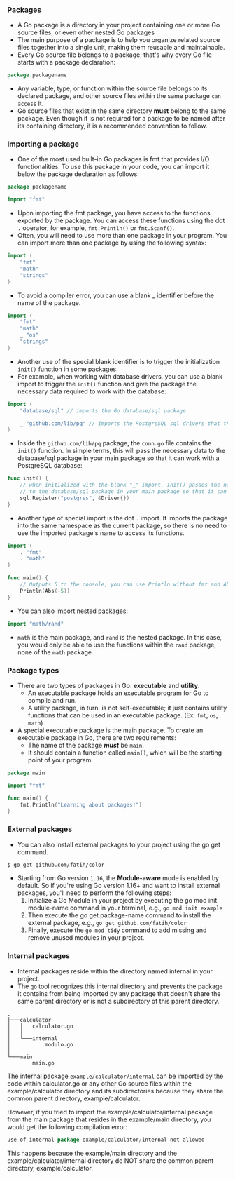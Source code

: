 ### Packages

- A Go package is a directory in your project containing one or more Go source files, or even other nested Go packages
- The main purpose of a package is to help you organize related source files together into a single unit, making them reusable and maintainable.
- Every Go source file belongs to a package; that's why every Go file starts with a package declaration:

```go
package packagename
```

- Any variable, type, or function within the source file belongs to its declared package, and other source files within the same package `can access` it.
- Go source files that exist in the same directory **must** belong to the same package. Even though it is not required for a package to be named after its containing directory, it is a recommended convention to follow.

### Importing a package

- One of the most used built-in Go packages is fmt that provides I/O functionalities. To use this package in your code, you can import it below the package declaration as follows:

```go
package packagename

import "fmt"
```

- Upon importing the fmt package, you have access to the functions exported by the package. You can access these functions using the dot `.` operator, for example, `fmt.Println()` or `fmt.Scanf()`.
- Often, you will need to use more than one package in your program. You can import more than one package by using the following syntax:

```go
import (
    "fmt"
    "math"
    "strings"
)
```

- To avoid a compiler error, you can use a blank \_ identifier before the name of the package.

```go
import (
    "fmt"
    "math"
    _ "os"
    "strings"
)
```

- Another use of the special blank identifier is to trigger the initialization `init()` function in some packages.
- For example, when working with database drivers, you can use a blank import to trigger the `init()` function and give the package the necessary data required to work with the database:

```go
import (
    "database/sql" // imports the Go database/sql package

    _ "github.com/lib/pq" // imports the PostgreSQL sql drivers that the database/sql package requires
)
```

- Inside the `github.com/lib/pq` package, the `conn.go` file contains the `init()` function. In simple terms, this will pass the necessary data to the database/sql package in your main package so that it can work with a PostgreSQL database:

```go
func init() {
    // when initialized with the blank "_" import, init() passes the necessary data
    // to the database/sql package in your main package so that it can work with PostgreDB
    sql.Register("postgres", &Driver{})
}
```

- Another type of special import is the dot `.` import. It imports the package into the same namespace as the current package, so there is no need to use the imported package's name to access its functions.

```go
import (
    . "fmt"
    . "math"
)

func main() {
    // Outputs 5 to the console, you can use Println without fmt and Abs without math prefix
    Println(Abs(-5))
}
```

- You can also import nested packages:

```go
import "math/rand"
```

- `math` is the main package, and `rand` is the nested package. In this case, you would only be able to use the functions within the `rand` package, none of the `math` package

### Package types

- There are two types of packages in Go: **executable** and **utility**.
  - An executable package holds an executable program for Go to compile and run.
  - A utility package, in turn, is not self-executable; it just contains utility functions that can be used in an executable package. (Ex: `fmt`, `os`, `math`)
- A special executable package is the main package. To create an executable package in Go, there are two requirements:
  - The name of the package **_must_** be `main`.
  - It should contain a function called `main()`, which will be the starting point of your program.

```go
package main

import "fmt"

func main() {
    fmt.Println("Learning about packages!")
}
```

### External packages

- You can also install external packages to your project using the go get command.

```bash
$ go get github.com/fatih/color
```

- Starting from Go version `1.16`, the **Module-aware** mode is enabled by default. So if you're using Go version 1.16+ and want to install external packages, you'll need to perform the following steps:
  1. Initialize a Go Module in your project by executing the go mod init module-name command in your terminal, e.g., `go mod init example`
  2. Then execute the go get package-name command to install the external package, e.g., `go get github.com/fatih/color`
  3. Finally, execute the `go mod tidy` command to add missing and remove unused modules in your project.

### Internal packages
- Internal packages reside within the directory named internal in your project.
- The ```go``` tool recognizes this internal directory and prevents the package it contains from being imported by any package that doesn't share the same parent directory or is not a subdirectory of this parent directory.
```
.
├───calculator
│   │   calculator.go
│   │
│   └───internal
│           modulo.go
│
└───main
        main.go
```
The internal package ```example/calculator/internal``` can be imported by the code within calculator.go or any other Go source files within the example/calculator directory and its subdirectories because they share the common parent directory, example/calculator.

However, if you tried to import the example/calculator/internal package from the main package that resides in the example/main directory, you would get the following compilation error:
```go
use of internal package example/calculator/internal not allowed
```
This happens because the example/main directory and the example/calculator/internal directory do NOT share the common parent directory, example/calculator.